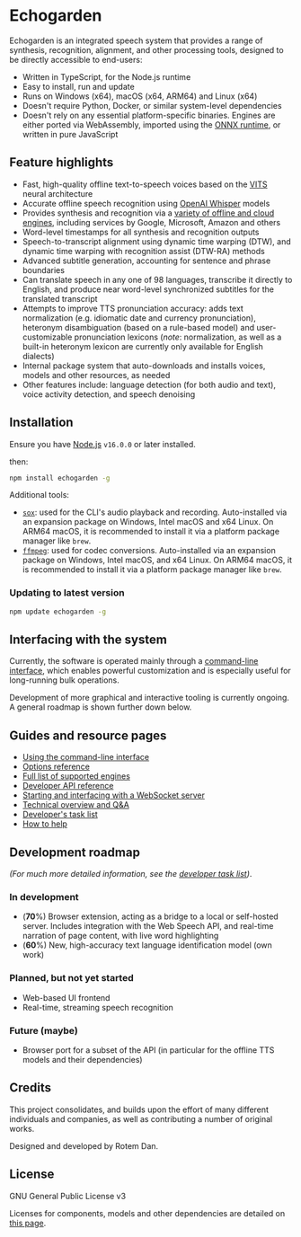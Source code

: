 # Echogarden

Echogarden is an integrated speech system that provides a range of synthesis, recognition, alignment, and other processing tools, designed to be directly accessible to end-users:

* Written in TypeScript, for the Node.js runtime
* Easy to install, run and update
* Runs on Windows (x64), macOS (x64, ARM64) and Linux (x64)
* Doesn't require Python, Docker, or similar system-level dependencies
* Doesn't rely on any essential platform-specific binaries. Engines are either ported via WebAssembly, imported using the [ONNX runtime](https://onnxruntime.ai/), or written in pure JavaScript

## Feature highlights

* Fast, high-quality offline text-to-speech voices based on the [VITS](https://github.com/jaywalnut310/vits) neural architecture
* Accurate offline speech recognition using [OpenAI Whisper](https://openai.com/research/whisper) models
* Provides synthesis and recognition via a [variety of offline and cloud engines](docs/Engines.md), including services by Google, Microsoft, Amazon and others
* Word-level timestamps for all synthesis and recognition outputs
* Speech-to-transcript alignment using dynamic time warping (DTW), and dynamic time warping with recognition assist (DTW-RA) methods
* Advanced subtitle generation, accounting for sentence and phrase boundaries
* Can translate speech in any one of 98 languages, transcribe it directly to English, and produce near word-level synchronized subtitles for the translated transcript
* Attempts to improve TTS pronunciation accuracy: adds text normalization (e.g. idiomatic date and currency pronunciation), heteronym disambiguation (based on a rule-based model) and user-customizable pronunciation lexicons (_note_: normalization, as well as a built-in heteronym lexicon are currently only available for English dialects)
* Internal package system that auto-downloads and installs voices, models and other resources, as needed
* Other features include: language detection (for both audio and text), voice activity detection, and speech denoising

## Installation

Ensure you have [Node.js](https://nodejs.org/) `v16.0.0` or later installed.

then:
```bash
npm install echogarden -g
```

Additional tools:
* [`sox`](https://sourceforge.net/projects/sox/): used for the CLI's audio playback and recording. Auto-installed via an expansion package on Windows, Intel macOS and x64 Linux. On ARM64 macOS, it is recommended to install it via a platform package manager like `brew`.
* [`ffmpeg`](https://ffmpeg.org/download.html): used for codec conversions. Auto-installed via an expansion package on Windows, Intel macOS, and x64 Linux. On ARM64 macOS, it is recommended to install it via a platform package manager like `brew`.

### Updating to latest version

```bash
npm update echogarden -g
```

## Interfacing with the system

Currently, the software is operated mainly through a [command-line interface](docs/CLI.md), which enables powerful customization and is especially useful for long-running bulk operations.

Development of more graphical and interactive tooling is currently ongoing. A general roadmap is shown further down below.

## Guides and resource pages

* [Using the command-line interface](docs/CLI.md)
* [Options reference](docs/Options.md)
* [Full list of supported engines](docs/Engines.md)
* [Developer API reference](docs/API.md)
* [Starting and interfacing with a WebSocket server](docs/Server.md)
* [Technical overview and Q&A](docs/Technical.md)
* [Developer's task list](docs/Tasklist.md)
* [How to help](docs/Development.md)

## Development roadmap

_(For much more detailed information, see the [developer task list](docs/Tasklist.md))_.

### In development

* (**70**%) Browser extension, acting as a bridge to a local or self-hosted server. Includes integration with the Web Speech API, and real-time narration of page content, with live word highlighting
* (**60**%) New, high-accuracy text language identification model (own work)

### Planned, but not yet started

* Web-based UI frontend
* Real-time, streaming speech recognition

### Future (maybe)

* Browser port for a subset of the API (in particular for the offline TTS models and their dependencies)

## Credits

This project consolidates, and builds upon the effort of many different individuals and companies, as well as contributing a number of original works.

Designed and developed by Rotem Dan.

## License

GNU General Public License v3

Licenses for components, models and other dependencies are detailed on [this page](docs/Licenses.md).
